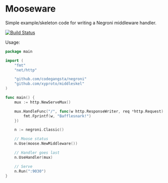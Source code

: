 Mooseware
=========

Simple example/skeleton code for writing a Negroni middleware handler.

[![Build Status](https://travis-ci.org/xyproto/browserspeak.svg?branch=master)](https://travis-ci.org/xyproto/browserspeak)

Usage:

~~~ go
package main

import (
	"fmt"
	"net/http"

	"github.com/codegangsta/negroni"
	"github.com/xyproto/middleskel"
)

func main() {
	mux := http.NewServeMux()

	mux.HandleFunc("/", func(w http.ResponseWriter, req *http.Request) {
		fmt.Fprintf(w, "Bafflesnark!")
	})

	n := negroni.Classic()

	// Moose status
	n.Use(moose.NewMiddleware())

	// Handler goes last
	n.UseHandler(mux)

	// Serve
	n.Run(":9030")
}
~~~
